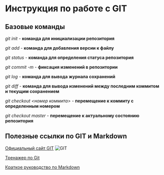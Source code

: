# Инструкция по работе с GIT

## Базовые команды

*git init* - **команда для инициализации репозитория**

*git add* - **команда для добавления версии к файлу**

*git status* - **команда для определения статуса репозитория**

*git commit -m <message>* - **фиксация изменений в репозитории**

*git log* - **команда для вывода журнала сохранений**

*git diff* - **команда для вывода изменений между последним коммитом и текущим сохранением**

*git checkout <номер коммита>* - **перемещение к коммиту с определенным номером**

*git checkout master* - **перемещение к актуальному состоянию репозитория**

## Полезные ссылки по GIT и Markdown

[Официальный сайт GIT](https://git-scm.com/ "GIT")
![GIT](git.jpg)

[Тренажер по Git](https://learngitbranching.js.org/)

[Краткое руководство по Markdown](https://paulradzkov.com/2014/markdown_cheatsheet/)
